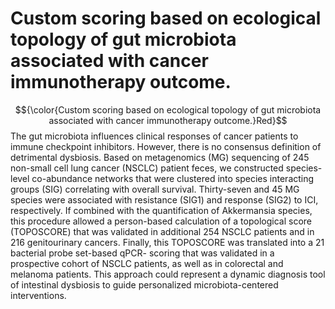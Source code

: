 # Custom scoring based on ecological topology of gut microbiota associated with cancer immunotherapy outcome. 
$${\color{Custom scoring based on ecological topology of gut microbiota associated with cancer immunotherapy outcome.}Red}$$
The gut microbiota influences clinical responses of cancer patients to immune checkpoint inhibitors. However, there is no consensus definition of detrimental dysbiosis. Based on metagenomics (MG) sequencing of 245 non-small cell lung cancer (NSCLC) patient feces, we constructed species-level co-abundance networks that were clustered into species interacting groups (SIG) correlating with overall survival. Thirty-seven and 45 MG species were associated with resistance (SIG1) and response (SIG2) to ICI, respectively. If combined with the quantification of Akkermansia species, this procedure allowed a person-based calculation of a topological score (TOPOSCORE) that was validated in additional 254 NSCLC patients and in 216 genitourinary cancers. Finally, this TOPOSCORE was translated into a 21 bacterial probe set-based qPCR- scoring that was validated in a prospective cohort of NSCLC patients, as well as in colorectal and melanoma patients. This approach could represent a dynamic diagnosis tool of intestinal dysbiosis to guide personalized microbiota-centered interventions.
